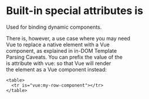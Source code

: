 # Built-in special attributes is

Used for binding dynamic components.  

There is, however, a use case where you may need  
Vue to replace a native element with a Vue  
component, as explained in in-DOM Template  
Parsing Caveats. You can prefix the value of the  
is attribute with vue: so that Vue will render  
the element as a Vue component instead:   

```vue template
<table>
  <tr is="vue:my-row-component"></tr>
</table>
```
